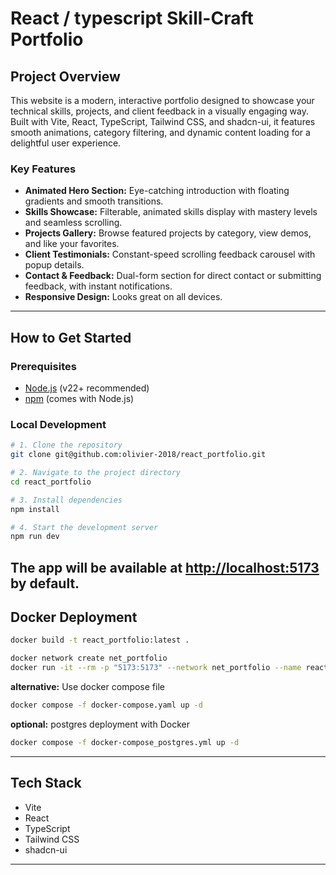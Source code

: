 # React / typescript Skill-Craft Portfolio

## Project Overview

This website is a modern, interactive portfolio designed to showcase your technical skills, projects, and client feedback in a visually engaging way. Built with Vite, React, TypeScript, Tailwind CSS, and shadcn-ui, it features smooth animations, category filtering, and dynamic content loading for a delightful user experience.

### Key Features

- **Animated Hero Section:** Eye-catching introduction with floating gradients and smooth transitions.
- **Skills Showcase:** Filterable, animated skills display with mastery levels and seamless scrolling.
- **Projects Gallery:** Browse featured projects by category, view demos, and like your favorites.
- **Client Testimonials:** Constant-speed scrolling feedback carousel with popup details.
- **Contact & Feedback:** Dual-form section for direct contact or submitting feedback, with instant notifications.
- **Responsive Design:** Looks great on all devices.

---

## How to Get Started

### Prerequisites

- [Node.js](https://nodejs.org/) (v22+ recommended)
- [npm](https://www.npmjs.com/) (comes with Node.js)

### Local Development

```sh
# 1. Clone the repository
git clone git@github.com:olivier-2018/react_portfolio.git

# 2. Navigate to the project directory
cd react_portfolio

# 3. Install dependencies
npm install

# 4. Start the development server
npm run dev

```
The app will be available at [http://localhost:5173](http://localhost:5173) by default.
---

## Docker Deployment

```sh
docker build -t react_portfolio:latest .

docker network create net_portfolio
docker run -it --rm -p "5173:5173" --network net_portfolio --name react_portfolio react_portfolio:latest
```

**alternative:** Use docker compose file
```sh
docker compose -f docker-compose.yaml up -d
```

**optional:** postgres deployment with Docker
```sh
docker compose -f docker-compose_postgres.yml up -d
```

---

## Tech Stack

- Vite
- React
- TypeScript
- Tailwind CSS
- shadcn-ui

---
